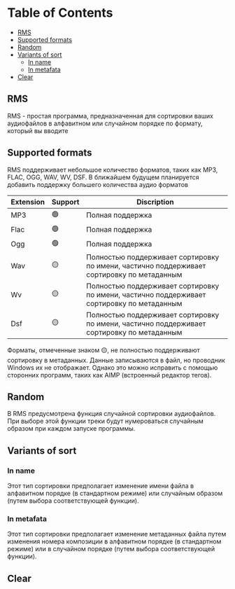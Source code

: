 # Table of Contents
- [RMS](#rms)
- [Supported formats](#supported-formats)
- [Random](#random)
- [Variants of sort](#variants-of-sort)
	- [In name](#in-name)
	- [In metafata](#in-metadata)
- [Clear](#clear)

## RMS
RMS - простая программа, предназначенная для сортировки ваших аудиофайлов в алфавитном или случайном порядке по формату, который вы вводите

## Supported formats
RMS поддерживает небольшое количество форматов, таких как MP3, FLAC, OGG, WAV, WV, DSF. В ближайшем будущем планируется добавить поддержку большего количества аудио форматов


| Extension | Support | Discription                                                                                |
| --------- | ------- | ------------------------------------------------------------------------------------------ |
| MP3       | 🟢      | Полная поддержка                                                                           |
| Flac      | 🟢      | Полная поддержка                                                                           |
| Ogg       | 🟢      | Полная поддержка                                                                           |
| Wav       | 🟡      | Полностью поддерживает сортировку по имени, частично поддерживает сортировку по метаданным |
| Wv        | 🟡      | Полностью поддерживает сортировку по имени, частично поддерживает сортировку по метаданным |
| Dsf       | 🟡      | Полностью поддерживает сортировку по имени, частично поддерживает сортировку по метаданным |          |         |                                                                                            |

Форматы, отмеченные знаком 🟡, не полностью поддерживают сортировку в метаданных. Данные записываются в файл, но проводник Windows их не отображает. Однако это можно исправить с помощью сторонних программ, таких как AIMP (встроенный редактор тегов).
## Random
В RMS предусмотрена функция случайной сортировки аудиофайлов. При выборе этой функции треки будут нумероваться случайным образом при каждом запуске программы.
## Variants of sort

### In name
Этот тип сортировки предполагает изменение имени файла в алфавитном порядке (в стандартном режиме) или случайным образом (путем выбора соответствующей функции).
### In metafata
Этот тип сортировки предполагает изменение метаданных файла путем изменения номера композиции в алфавитном порядке (в стандартном режиме) или в случайном порядке (путем выбора соответствующей функции).
## Clear
